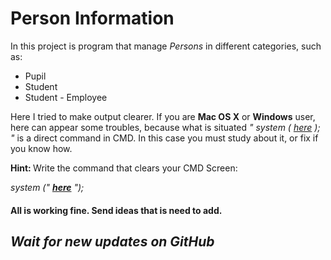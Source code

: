 # Person Information  

In this project is program that manage <i>Persons</i> in different categories, such as:

* Pupil
* Student
* Student - Employee

Here I tried to make output clearer. If you are <b>Mac OS X</b> or <b>Windows</b> user, here can appear some troubles, because what is situated <i>" system ( <u>here</u> ); "</i> is a direct command in CMD. In this case you must study about it, or fix if you know how.

<b>Hint: </b>Write the command that clears your CMD Screen:

<i>system (" <u><b>here</b></u> "); </i>

#### All is working fine. Send ideas that is need to add.

## _Wait for new updates on GitHub_